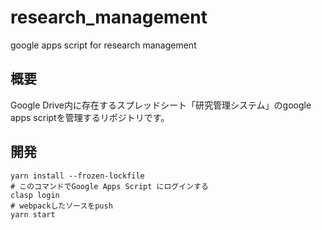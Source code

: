 # research_management
google apps script for research management

## 概要

Google Drive内に存在するスプレッドシート「研究管理システム」のgoogle apps scriptを管理するリポジトリです。

## 開発

```
yarn install --frozen-lockfile
# このコマンドでGoogle Apps Script にログインする
clasp login
# webpackしたソースをpush
yarn start
```
